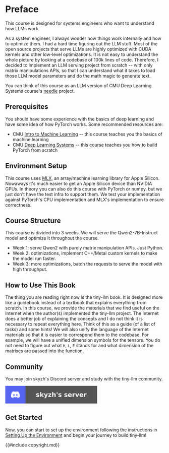 # Preface

This course is designed for systems engineers who want to understand how LLMs work.

As a system engineer, I always wonder how things work internally and how to optimize them. I had a hard time figuring out
the LLM stuff. Most of the open source projects that serve LLMs are highly optimized with CUDA kernels and other low-level
optimizations. It is not easy to understand the whole picture by looking at a codebase of 100k lines of code. Therefore, I
decided to implement an LLM serving project from scratch -- with only matrix manipulations APIs, so that I can understand
what it takes to load those LLM model parameters and do the math magic to generate text.

You can think of this course as an LLM version of CMU Deep Learning Systems course's [needle](https://github.com/dlsyscourse/hw1/tree/main/python/needle) project.

## Prerequisites

You should have some experience with the basics of deep learning and have some idea of how PyTorch works. Some recommended
resources are:

- CMU [Intro to Machine Learning](https://www.cs.cmu.edu/~mgormley/courses/10601/) -- this course teaches you the basics of machine learning
- CMU [Deep Learning Systems](https://dlsyscourse.org) -- this course teaches you how to build PyTorch from scratch

## Environment Setup

This course uses [MLX](https://github.com/ml-explore/mlx), an array/machine learning library for Apple Silicon. Nowaways
it's much easier to get an Apple Silicon device than NVIDIA GPUs. In theory you can also do this course with PyTorch or
numpy, but we just don't have the test infra to support them. We test your implementation against PyTorch's CPU implementation
and MLX's implementation to ensure correctness.

## Course Structure

This course is divided into 3 weeks. We will serve the Qwen2-7B-Instruct model and optimize it throughout the course.

* Week 1: serve Qwen2 with purely matrix manipulation APIs. Just Python.
* Week 2: optimizations, implement C++/Metal custom kernels to make the model run faster.
* Week 3: more optimizations, batch the requests to serve the model with high throughput.

## How to Use This Book

The thing you are reading right now is the tiny-llm book. It is designed more like a guidebook instead of a textbook
that explains everything from scratch. In this course, we provide the materials that we find useful on the Internet
when the author(s) implemented the tiny-llm project. The Internet does a better job of explaining the concepts and I
do not think it is necessary to repeat everything here. Think of this as a guide (of a list of tasks) and some hints!
We will also unify the language of the Internet materials so that it is easier to correspond them to the codebase.
For example, we will have a unified dimension symbols for the tensors. You do not need to figure out what `H`, `L`, `E`
stands for and what dimension of the matrixes are passed into the function.

## Community

You may join skyzh's Discord server and study with the tiny-llm community.

[![Join skyzh's Discord Server](discord-badge.svg)](https://skyzh.dev/join/discord)

## Get Started

Now, you can start to set up the environment following the instructions in [Setting Up the Environment](./setup.md) and
begin your journey to build tiny-llm!

{{#include copyright.md}}
